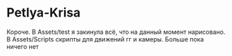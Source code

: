 # Petlya-Krisa
Короче. В Assets/test я закинула всё, что на данный момент нарисовано. В Assets/Scripts скрипты для движений гг и камеры. Больше пока ничего нет
